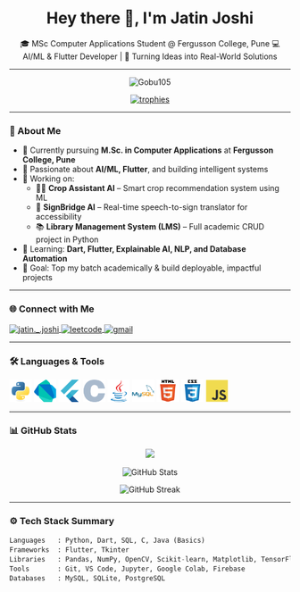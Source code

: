 <h1 align="center">Hey there 👋, I'm Jatin Joshi</h1>

<p align="center">
  🎓 MSc Computer Applications Student @ Fergusson College, Pune  
  💻 AI/ML & Flutter Developer | 🚀 Turning Ideas into Real-World Solutions
</p>

---

<p align="center">
  <img src="https://komarev.com/ghpvc/?username=Gobu105&label=Profile%20Views&color=0e75b6&style=flat" alt="Gobu105" />
</p>

<p align="center">
  <a href="https://github.com/ryo-ma/github-profile-trophy">
    <img src="https://github-profile-trophy.vercel.app/?username=Gobu105&theme=algolia&row=1&column=6" alt="trophies" />
  </a>
</p>

---

### 🧠 About Me

- 🎯 Currently pursuing **M.Sc. in Computer Applications** at **Fergusson College, Pune**  
- 🤖 Passionate about **AI/ML, Flutter**, and building intelligent systems  
- 🚧 Working on:
  - 🧑‍🌾 **Crop Assistant AI** – Smart crop recommendation system using ML  
  - 🤫 **SignBridge AI** – Real-time speech-to-sign translator for accessibility  
  - 📚 **Library Management System (LMS)** – Full academic CRUD project in Python  
- 🌱 Learning: **Dart, Flutter, Explainable AI, NLP, and Database Automation**  
- 🥇 Goal: Top my batch academically & build deployable, impactful projects  

---

### 🌐 Connect with Me

<p align="left">
  <a href="https://instagram.com/__.jatin.__105" target="blank">
    <img align="center" src="https://raw.githubusercontent.com/rahuldkjain/github-profile-readme-generator/master/src/images/icons/Social/instagram.svg" alt="jatin._.joshi" height="30" width="40" />
  </a>
  <a href="https://www.leetcode.com/Gobu105" target="blank">
    <img align="center" src="https://raw.githubusercontent.com/rahuldkjain/github-profile-readme-generator/master/src/images/icons/Social/leet-code.svg" alt="leetcode" height="30" width="40" />
  </a>
  <a href="mailto:jatinjoshi1005@gmail.com" target="blank">
    <img align="center" src="https://raw.githubusercontent.com/simple-icons/simple-icons/develop/icons/gmail.svg" alt="gmail" height="30" width="40" />
  </a>
</p>

---

### 🛠 Languages & Tools

<p align="left">
  <img src="https://raw.githubusercontent.com/devicons/devicon/master/icons/python/python-original.svg" alt="Python" width="40" height="40"/>
  <img src="https://raw.githubusercontent.com/devicons/devicon/master/icons/dart/dart-original.svg" alt="Dart" width="40" height="40"/>
  <img src="https://raw.githubusercontent.com/devicons/devicon/master/icons/flutter/flutter-original.svg" alt="Flutter" width="40" height="40"/>
  <img src="https://raw.githubusercontent.com/devicons/devicon/master/icons/c/c-original.svg" alt="C" width="40" height="40"/>
  <img src="https://raw.githubusercontent.com/devicons/devicon/master/icons/java/java-original.svg" alt="Java" width="40" height="40"/>
  <img src="https://raw.githubusercontent.com/devicons/devicon/master/icons/mysql/mysql-original-wordmark.svg" alt="MySQL" width="40" height="40"/>
  <img src="https://raw.githubusercontent.com/devicons/devicon/master/icons/html5/html5-original-wordmark.svg" alt="HTML5" width="40" height="40"/>
  <img src="https://raw.githubusercontent.com/devicons/devicon/master/icons/css3/css3-original-wordmark.svg" alt="CSS3" width="40" height="40"/>
  <img src="https://raw.githubusercontent.com/devicons/devicon/master/icons/javascript/javascript-original.svg" alt="JavaScript" width="40" height="40"/>
</p>

---

### 📊 GitHub Stats

<p align="center">
  <img src="https://github-readme-stats.vercel.app/api/top-langs/?username=Gobu105&layout=compact&theme=radical&hide=python" />
</p>

<p align="center">
  <img src="https://github-readme-stats.vercel.app/api?username=Gobu105&show_icons=true&theme=radical" alt="GitHub Stats" />
</p>

<p align="center">
  <img src="https://streak-stats.demolab.com?user=Gobu105&theme=radical" alt="GitHub Streak" />
</p>

---

### ⚙️ Tech Stack Summary

```python
Languages   : Python, Dart, SQL, C, Java (Basics)
Frameworks  : Flutter, Tkinter
Libraries   : Pandas, NumPy, OpenCV, Scikit-learn, Matplotlib, TensorFlow
Tools       : Git, VS Code, Jupyter, Google Colab, Firebase
Databases   : MySQL, SQLite, PostgreSQL
